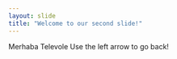 ```yaml
---
layout: slide
title: "Welcome to our second slide!"
---
```

Merhaba Televole
Use the left arrow to go back!
